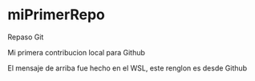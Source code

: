 # miPrimerRepo
Repaso Git

Mi primera contribucion local para Github

El mensaje de arriba fue hecho en el WSL, este renglon es desde Github

